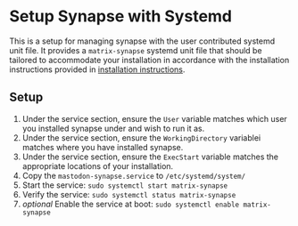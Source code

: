 # Setup Synapse with Systemd
This is a setup for managing synapse with the user contributed systemd unit 
file. It provides a `matrix-synapse` systemd unit file that should be tailored 
to accommodate your installation in accordance with the installation 
instructions provided in [installation instructions](https://github.com/matrix-org/synapse/blob/master/INSTALL.md).

## Setup
1. Under the service section, ensure the `User` variable matches which user
you installed synapse under and wish to run it as. 
2. Under the service section, ensure the `WorkingDirectory` variablei matches
where you have installed synapse.
3. Under the service section, ensure the `ExecStart` variable matches the
appropriate locations of your installation.
4. Copy the `mastodon-synapse.service` to `/etc/systemd/system/`
5. Start the service: `sudo systemctl start matrix-synapse`
6. Verify the service: `sudo systemctl status matrix-synapse`
7. *optional* Enable the service at boot: `sudo systemctl enable matrix-synapse`
